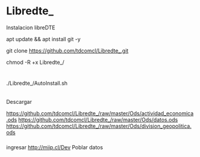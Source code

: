# Libredte_
Instalacion libreDTE

apt update && apt install git -y 

git clone https://github.com/tdcomcl/Libredte_.git

chmod -R +x Libredte_/
#
./Libredte_/AutoInstall.sh

###### 
Descargar 

https://github.com/tdcomcl/Libredte_/raw/master/Ods/actividad_economica.ods
https://github.com/tdcomcl/Libredte_/raw/master/Ods/datos.ods
https://github.com/tdcomcl/Libredte_/raw/master/Ods/division_geopolitica.ods

###
ingresar http://miip.cl/Dev
Poblar datos 



